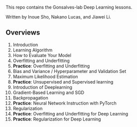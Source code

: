 This repo contains the Gonsalves-lab Deep Learning lessons.

Written by Inoue Sho, Nakano Lucas, and Jiawei Li.

## Overviews

1. Introduction
2. Learning Algorithm
3. How to Evaluate Your Model
4. Overfitting and Underfitting
5. **Practice**: Overfitting and Underfitting
6. Bias and Variance / Hyperparameter and Validation Set
7. Maximum Likelihood Estimation
8. **Practice**: Unsupervised and Supervised learning
9. Introduction of Deeplearning
10. Gradient-Based Learning and SGD
11. Backpropagation
12. **Practice**: Neural Network Instruction with PyTorch
13. Regularization
14. **Practice**: Overfitting and Underfitting for Deep Learning
15. **Practice**: Regularization for Deep Learning
